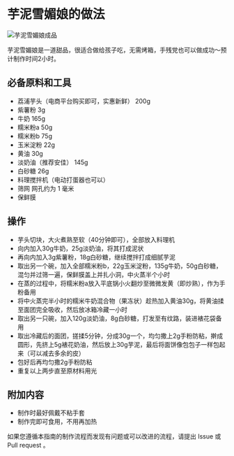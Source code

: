 # 芋泥雪媚娘的做法

![芋泥雪媚娘成品](./芋泥雪媚娘成品.jpg)

芋泥雪媚娘是一道甜品，很适合做给孩子吃，无需烤箱，手残党也可以做成功～预计制作时间2小时。

## 必备原料和工具

- 荔浦芋头（电商平台购买即可，实惠新鲜） 200g
- 紫薯粉 3g
- 牛奶 165g
- 糯米粉a 50g
- 糯米粉b 75g
- 玉米淀粉 22g
- 黄油 30g
- 淡奶油（推荐安佳） 145g
- 白砂糖 26g
- 料理搅拌机（电动打蛋器也可以）
- 筛网 网孔约为 1 毫米
- 保鲜膜

## 操作

- 芋头切块，大火煮熟至软（40分钟即可），全部放入料理机
- 向内加入30g牛奶，25g淡奶油，将其打成泥状
- 再向内加入3g紫薯粉，18g白砂糖，继续搅拌打成细腻芋泥
- 取出另一个碗，加入全部糯米粉b，22g玉米淀粉，135g牛奶，50g白砂糖，混匀并过筛一遍，保鲜膜盖上并扎小洞，中火蒸半个小时
- 在蒸的过程中，将糯米粉a放入平底锅小火翻炒至微微发黄（即炒熟），作为手粉备用
- 将中火蒸完半小时的糯米牛奶混合物（果冻状）趁热加入黄油30g，将黄油揉至面团完全吸收，然后放冰箱冷藏一小时
- 取出另一只碗，加入120g淡奶油，8g白砂糖，打发至有纹路，装进裱花袋备用
- 取出冷藏后的面团，搓揉5分钟，分成30g一个，均匀撒上2g手粉防粘，擀成圆形，先挤上5g裱花奶油，然后放上30g芋泥，最后将面饼像包包子一样包起来（可以减去多余的皮）
- 包好后再均匀撒2g手粉防粘
- 重复以上两步直至原材料用光


## 附加内容

- 制作时最好佩戴不粘手套
- 制作完即可食用，不用再加热


如果您遵循本指南的制作流程而发现有问题或可以改进的流程，请提出 Issue 或 Pull request 。


